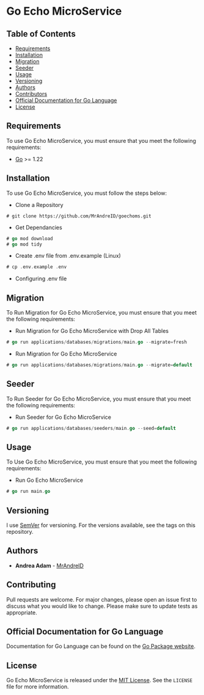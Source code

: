 # Go Echo MicroService

## Table of Contents

* [Requirements](#requirements)
* [Installation](#installation)
* [Migration](#migration)
* [Seeder](#seeder)
* [Usage](#usage)
* [Versioning](#versioning)
* [Authors](#authors)
* [Contributors](#contributors)
* [Official Documentation for Go Language](#official-documentation-for-go-language)
* [License](#license)

## Requirements

To use Go Echo MicroService, you must ensure that you meet the following requirements:
- [Go](https://golang.org/) >= 1.22

## Installation

To use Go Echo MicroService, you must follow the steps below:
- Clone a Repository
```git
# git clone https://github.com/MrAndreID/goechoms.git
```
- Get Dependancies
```go
# go mod download
# go mod tidy
```
- Create .env file from .env.example (Linux)
```go
# cp .env.example .env
```
- Configuring .env file

## Migration

To Run Migration for Go Echo MicroService, you must ensure that you meet the following requirements:
- Run Migration for Go Echo MicroService with Drop All Tables
```go
# go run applications/databases/migrations/main.go --migrate=fresh
```
- Run Migration for Go Echo MicroService
```go
# go run applications/databases/migrations/main.go --migrate=default
```

## Seeder

To Run Seeder for Go Echo MicroService, you must ensure that you meet the following requirements:
- Run Seeder for Go Echo MicroService
```go
# go run applications/databases/seeders/main.go --seed=default
```

## Usage

To Use Go Echo MicroService, you must ensure that you meet the following requirements:
- Run Go Echo MicroService
```go
# go run main.go
```

## Versioning

I use [SemVer](https://semver.org/) for versioning. For the versions available, see the tags on this repository. 

## Authors

- **Andrea Adam** - [MrAndreID](https://github.com/MrAndreID)

## Contributing

Pull requests are welcome. For major changes, please open an issue first to discuss what you would like to change.
Please make sure to update tests as appropriate.

## Official Documentation for Go Language

Documentation for Go Language can be found on the [Go Package website](https://pkg.go.dev/).

## License

Go Echo MicroService is released under the [MIT License](https://opensource.org/licenses/MIT). See the `LICENSE` file for more information.
